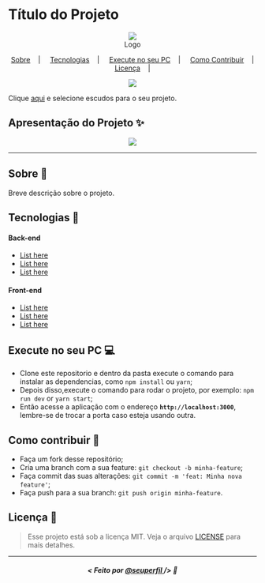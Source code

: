 <h1>Título do Projeto</h1>

<p align="center">
<image src="https://user-images.githubusercontent.com/39461509/85029720-fa1f2080-b152-11ea-8ebc-c78432bc532e.jpg"/></br>
<label>Logo</label>
</p>

<p align="center">
<a href="#sobre-memo">Sobre</a>&nbsp;&nbsp;&nbsp; | &nbsp;&nbsp;&nbsp;
<a href="#tecnologias-rocket">Tecnologias</a>&nbsp;&nbsp;&nbsp; | &nbsp;&nbsp;&nbsp;
<a href="#execute-no-seu-pc">Execute no seu PC</a>&nbsp;&nbsp;&nbsp; | &nbsp;&nbsp;&nbsp;
<a href="#como-contribuir-">Como Contribuir</a>&nbsp;&nbsp;&nbsp; | &nbsp;&nbsp;&nbsp;
<a href="#licença-scroll">Licença</a>&nbsp;&nbsp;&nbsp; | &nbsp;&nbsp;&nbsp;
</p>

<p align="center">
<image src="https://img.shields.io/badge/Shields-customizados-red"/>
</p>

Clique [aqui](https://shields.io/) e selecione escudos para o seu projeto.

## Apresentação do Projeto :sparkles:

<p align="center">
<image src="https://user-images.githubusercontent.com/39461509/85029714-f8edf380-b152-11ea-86a6-ec196309ae34.png" />
</p>

---

## Sobre :memo:

Breve descrição sobre o projeto.

## Tecnologias :rocket:

#### Back-end
- <a href="#">List here</a>
- <a href="#">List here</a>
- <a href="#">List here</a>

#### Front-end
- <a href="#">List here</a>
- <a href="#">List here</a>
- <a href="#">List here</a>

## Execute no seu PC :computer:

- Clone este repositorio e dentro da pasta execute o comando para instalar as dependencias, como `npm install` ou `yarn`;
- Depois disso,execute o comando para rodar o projeto, por exemplo: `npm run dev` or `yarn start`;
- Então acesse a aplicação com o endereço <strong> `http://localhost:3000`</strong>, lembre-se de trocar a porta caso esteja usando outra.

## Como contribuir 🤔

- Faça um fork desse repositório;
- Cria uma branch com a sua feature: `git checkout -b minha-feature`;
- Faça commit das suas alterações: `git commit -m 'feat: Minha nova feature'`;
- Faça push para a sua branch: `git push origin minha-feature`.

## Licença :scroll:

> Esse projeto está sob a licença MIT. Veja o arquivo [LICENSE](LICENSE) para mais detalhes.

---

##### <p align="center"> <strong> < Feito por <a href="#"> @seuperfil  </a> /> </strong>  :wave:
